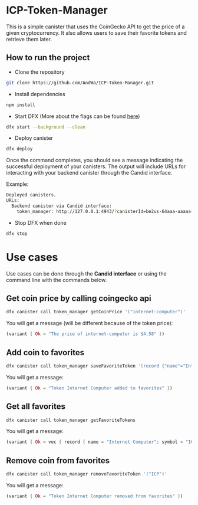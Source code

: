 # ICP-Token-Manager

This is a simple canister that uses the CoinGecko API to get the price of a given cryptocurrency. It also allows users to save their favorite tokens and retrieve them later.

## How to run the project

- Clone the repository

```bash
git clone https://github.com/AndWa/ICP-Token-Manager.git
```

- Install dependencies

```bash
npm install
```

- Start DFX (More about the flags can be found [here](https://internetcomputer.org/docs/current/references/cli-reference/dfx-start#flags))

```bash
dfx start --background --clean
```

- Deploy canister

```bash
dfx deploy
```

Once the command completes, you should see a message indicating the successful deployment of your canisters. The output will include URLs for interacting with your backend canister through the Candid interface.

Example:

```bash
Deployed canisters.
URLs:
  Backend canister via Candid interface:
    token_manager: http://127.0.0.1:4943/?canisterId=be2us-64aaa-aaaaa-qaabq-cai&id=bd3sg-teaaa-aaaaa-qaaba-cai
```

- Stop DFX when done

```bash
dfx stop
```

# Use cases

Use cases can be done through the **Candid interface** or using the command line with the commands below.

## Get coin price by calling coingecko api

```bash
dfx canister call token_manager getCoinPrice '("internet-computer")'
```

You will get a message (will be different because of the token price):

```rust
(variant { Ok = "The price of internet-computer is $4.58" })
```

## Add coin to favorites

```bash
dfx canister call token_manager saveFavoriteToken '(record {"name"="Internet Computer"; "symbol"="ICP";})'
```

You will get a message:

```rust
(variant { Ok = "Token Internet Computer added to favorites" })
```

## Get all favorites

```bash
dfx canister call token_manager getFavoriteTokens
```

You will get a message:

```rust
(variant { Ok = vec { record { name = "Internet Computer"; symbol = "ICP" } } })
```

## Remove coin from favorites

```bash
dfx canister call token_manager removeFavoriteToken '("ICP")'
```

You will get a message:

```rust
(variant { Ok = "Token Internet Computer removed from favorites" })
```
